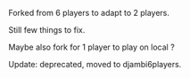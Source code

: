 

Forked from 6 players to adapt to 2 players.

Still few things to fix.

Maybe also fork for 1 player to play on local ?

Update: deprecated, moved to djambi6players.
